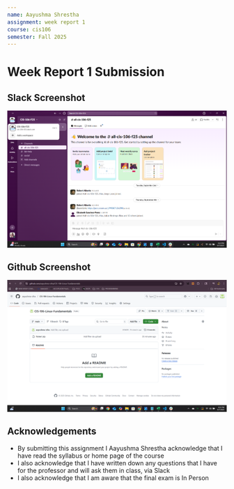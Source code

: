 ```yaml
---
name: Aayushma Shrestha
assignment: week report 1
course: cis106
semester: Fall 2025
---
```


# Week Report 1 Submission

## Slack Screenshot
![Slack screenshot](Slack.png)

## Github Screenshot
![GitHub Screenshot](github.png)

## Acknowledgements
* By submitting this assignment I Aayushma Shrestha acknowledge that I have read the syllabus or home page of the course
* I also acknowledge that I have written down any questions that I have for the professor and will ask them in class, via Slack
* I also acknowledge that I am aware that the final exam is In Person
